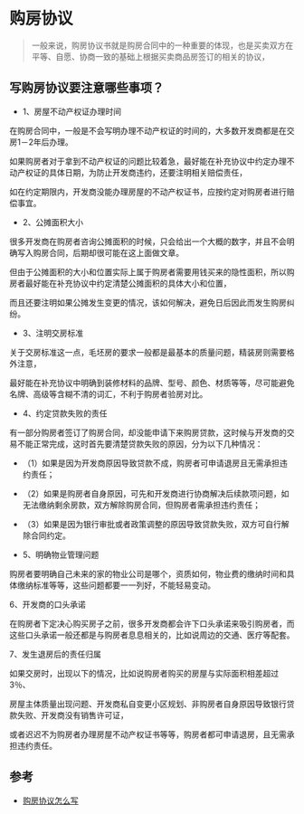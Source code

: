 # 购房协议

>一般来说，购房协议书就是购房合同中的一种重要的体现，也是买卖双方在平等、自愿、协商一致的基础上根据买卖商品房签订的相关的协议，

## 写购房协议要注意哪些事项？

- 1、房屋不动产权证办理时间

在购房合同中，一般是不会写明办理不动产权证的时间的，大多数开发商都是在交房1－2年后办理。

如果购房者对于拿到不动产权证的问题比较着急，最好能在补充协议中约定办理不动产权证的具体日期，为防止开发商违约，还要注明相关赔偿责任，

如在约定期限内，开发商没能办理房屋的不动产权证书，应按约定对购房者进行赔偿事宜。

- 2、公摊面积大小

很多开发商在购房者咨询公摊面积的时候，只会给出一个大概的数字，并且不会明确写入购房合同，后期却很可能在这上面做文章。

但由于公摊面积的大小和位置实际上属于购房者需要用钱买来的隐性面积，所以购房者最好能在补充协议中约定清楚公摊面积的具体大小和位置，

而且还要注明如果公摊发生变更的情况，该如何解决，避免日后因此而发生购房纠纷。

- 3、注明交房标准

关于交房标准这一点，毛坯房的要求一般都是最基本的质量问题，精装房则需要格外注意，

最好能在补充协议中明确到装修材料的品牌、型号、颜色、材质等等，尽可能避免名牌、高级等含糊不清的词汇，不利于购房者验房对比。

- 4、约定贷款失败的责任

有一部分购房者签订了购房合同，却没能申请下来购房贷款，这时候与开发商的交易不能正常完成，这时首先要清楚贷款失败的原因，分为以下几种情况：

  - （1）如果是因为开发商原因导致贷款不成，购房者可申请退房且无需承担违约责任；

  - （2）如果是购房者自身原因，可先和开发商进行协商解决后续款项问题，如无法缴纳剩余房款，双方解除购房合同，但购房者需承担违约责任；

  - （3）如果是因为银行审批或者政策调整的原因导致贷款失败，双方可自行解除合同约定。

- 5、明确物业管理问题

购房者要明确自己未来的家的物业公司是哪个，资质如何，物业费的缴纳时间和具体缴纳标准等等，这些问题都要一一列好，不能轻易变动。

6、开发商的口头承诺

在购房者下定决心购买房子之前，很多开发商都会许下口头承诺来吸引购房者，而这些口头承诺一般还都是与购房者息息相关的，比如说周边的交通、医疗等配套。

7、发生退房后的责任归属

如果交房时，出现以下的情况，比如说购房者购买的房屋与实际面积相差超过3％、

房屋主体质量出现问题、开发商私自变更小区规划、非购房者自身原因导致银行贷款失败、开发商没有销售许可证，

或者迟迟不为购房者办理房屋不动产权证书等等，购房者都可申请退房，且无需承担违约责任。




## 参考
- [购房协议怎么写](http://zhishi.fang.com/xf/qg_453136.html)
